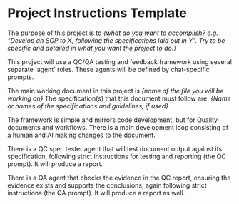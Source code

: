 # Project Instructions Template

The purpose of this project is to *{what do you want to accomplish? e.g. "Develop an SOP to X, following the specifications laid out in Y". Try to be specific and detailed in what you want the project to do.}*

This project will use a QC/QA testing and feedback framework using several separate 'agent' roles. These agents will be defined by chat-specific prompts. 

The main working document in this project is *{name of the file you will be working on}*
The specification(s) that this document must follow are: *{Name or names of the specifications and guidelines, if used}*

The framework is simple and mirrors code development, but for Quality documents and workflows. There is a main development loop consisting of a human and AI making changes to the document.

There is a QC spec tester agent that will test document output against its specification, following strict instructions for testing and reporting (the QC prompt). It will produce a report.

There is a QA agent that checks the evidence in the QC report, ensuring the evidence exists and supports the conclusions, again following strict instructions (the QA prompt). It will produce a report as well.


